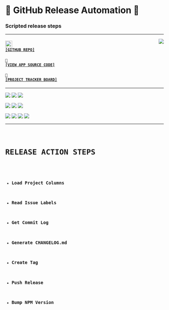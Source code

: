 # 👑 GitHub Release Automation 👑
### Scripted release steps

---

<a href='https://github.com/cogsmith/devking-release'><img src='https://github-readme-stats.vercel.app/api/pin/?username=cogsmith&repo=devking-release' align='right'></a>

#### <code><a href='https://github.com/cogsmith/devking-release'><img src='https://github.githubassets.com/images/icons/emoji/octocat.png' width='22'> [GITHUB REPO]</a></code>

#### <code><a href='https://github.com/cogsmith/devking-release/blob/main/app.js'>🧾 [VIEW APP SOURCE CODE]</a></code>

#### <code><a href='https://github.com/cogsmith/devking-release/projects/1'>📅 [PROJECT TRACKER BOARD]</a></code>

---

[![](https://shields.io/github/package-json/v/cogsmith/devking-release?label=codebase)](http://github.com/cogsmith/devking-release)
[![](https://shields.io/github/last-commit/cogsmith/devking-release)](https://github.com/cogsmith/devking-release/commits/main)
[![](https://github.com/cogsmith/devking-release/actions/workflows/DEVKING_CHECK.yml/badge.svg)](https://github.com/cogsmith/devking-release/actions/workflows/DEVKING_CHECK.yml)

[![](https://shields.io/github/v/release/cogsmith/devking-release?label=latest+release)](https://github.com/cogsmith/devking-release/releases)
[![](https://shields.io/github/release-date/cogsmith/devking-release?color=blue)](https://github.com/cogsmith/devking-release/releases)
[![](https://shields.io/github/commits-since/cogsmith/devking-release/latest)](https://github.com/cogsmith/devking-release/commits/main)
<!-- [![](https://shields.io/github/commit-activity/m/cogsmith/devking-release)](https://github.com/cogsmith/devking-release/commits/main) -->

[![](https://shields.io/github/license/cogsmith/devking-release?color=lightgray)](https://github.com/cogsmith/devking-release/blob/main/LICENSE)
[![](https://shields.io/github/languages/code-size/cogsmith/devking-release)](http://github.com/cogsmith/devking-release)
[![](https://shields.io/github/repo-size/cogsmith/devking-release)](http://github.com/cogsmith/devking-release)
[![](https://shields.io/github/issues-raw/cogsmith/devking-release)](https://github.com/cogsmith/devking-release/issues)

---

<code>

# RELEASE ACTION STEPS
- ### Load Project Columns 
- ### Read Issue Labels 
- ### Get Commit Log
- ### Generate CHANGELOG.md
- ### Create Tag
- ### Push Release
- ### Bump NPM Version

</code>
